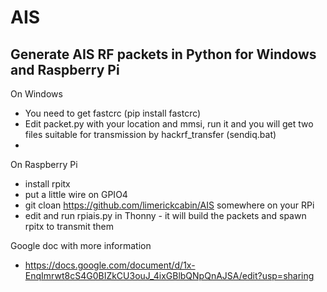 # AIS
Generate AIS RF packets in Python for Windows and Raspberry Pi
-
On Windows
- You need to get fastcrc (pip install fastcrc)
- Edit packet.py with your location and mmsi, run it and you will get two files suitable for transmission by hackrf_transfer (sendiq.bat)
- 
On Raspberry Pi
- install rpitx
- put a little wire on GPIO4
- git cloan https://github.com/limerickcabin/AIS somewhere on your RPi
- edit and run rpiais.py in Thonny - it will build the packets and spawn rpitx to transmit them

Google doc with more information
- https://docs.google.com/document/d/1x-EnqImrwt8cS4G0BIZkCU3ouJ_4ixGBlbQNpQnAJSA/edit?usp=sharing
